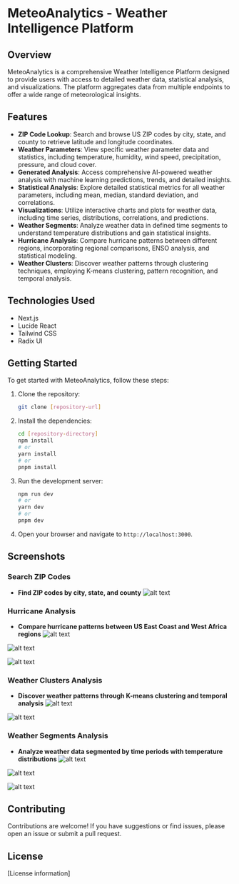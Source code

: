 # MeteoAnalytics - Weather Intelligence Platform

## Overview

MeteoAnalytics is a comprehensive Weather Intelligence Platform designed to provide users with access to detailed weather data, statistical analysis, and visualizations. The platform aggregates data from multiple endpoints to offer a wide range of meteorological insights.

## Features

-   **ZIP Code Lookup**: Search and browse US ZIP codes by city, state, and county to retrieve latitude and longitude coordinates.
-   **Weather Parameters**: View specific weather parameter data and statistics, including temperature, humidity, wind speed, precipitation, pressure, and cloud cover.
-   **Generated Analysis**: Access comprehensive AI-powered weather analysis with machine learning predictions, trends, and detailed insights.
-   **Statistical Analysis**: Explore detailed statistical metrics for all weather parameters, including mean, median, standard deviation, and correlations.
-   **Visualizations**: Utilize interactive charts and plots for weather data, including time series, distributions, correlations, and predictions.
-   **Weather Segments**: Analyze weather data in defined time segments to understand temperature distributions and gain statistical insights.
-   **Hurricane Analysis**: Compare hurricane patterns between different regions, incorporating regional comparisons, ENSO analysis, and statistical modeling.
-   **Weather Clusters**: Discover weather patterns through clustering techniques, employing K-means clustering, pattern recognition, and temporal analysis.

## Technologies Used

-   Next.js
-   Lucide React
-   Tailwind CSS
-   Radix UI

## Getting Started

To get started with MeteoAnalytics, follow these steps:

1.  Clone the repository:

    ```bash
    git clone [repository-url]
    ```
2.  Install the dependencies:

    ```bash
    cd [repository-directory]
    npm install
    # or
    yarn install
    # or
    pnpm install
    ```
3.  Run the development server:

    ```bash
    npm run dev
    # or
    yarn dev
    # or
    pnpm dev
    ```
4.  Open your browser and navigate to `http://localhost:3000`.

## Screenshots

### Search ZIP Codes

-    **Find ZIP codes by city, state, and county**
![alt text](https://raw.githubusercontent.com/abdelouahedlabrigui/meteorology-dashboard/images/zip-code-lookups.png)

### Hurricane Analysis

-   **Compare hurricane patterns between US East Coast and West Africa regions**
![alt text](https://raw.githubusercontent.com/abdelouahedlabrigui/meteorology-dashboard/images/Hurricane-Analysis-p1.png)

![alt text](https://raw.githubusercontent.com/abdelouahedlabrigui/meteorology-dashboard/images/Hurricane-Analysis-p2.png)

![alt text](https://raw.githubusercontent.com/abdelouahedlabrigui/meteorology-dashboard/images/Hurricane-Analysis-p3.png)

### Weather Clusters Analysis

-   **Discover weather patterns through K-means clustering and temporal analysis**
![alt text](https://raw.githubusercontent.com/abdelouahedlabrigui/meteorology-dashboard/images/Weather-Clusters-Analysis-p1.png)

![alt text](https://raw.githubusercontent.com/abdelouahedlabrigui/meteorology-dashboard/images/Weather-Clusters-Analysis-p3.png)

### Weather Segments Analysis

-   **Analyze weather data segmented by time periods with temperature distributions**
![alt text](https://raw.githubusercontent.com/abdelouahedlabrigui/meteorology-dashboard/images/Weather-Segments-Analysis-p1.png)

![alt text](https://raw.githubusercontent.com/abdelouahedlabrigui/meteorology-dashboard/images/Weather-Segments-Analysis-p2.png)

![alt text](https://raw.githubusercontent.com/abdelouahedlabrigui/meteorology-dashboard/images/Weather-Segments-Analysis-p3.png)

## Contributing

Contributions are welcome! If you have suggestions or find issues, please open an issue or submit a pull request.

## License

[License information]

